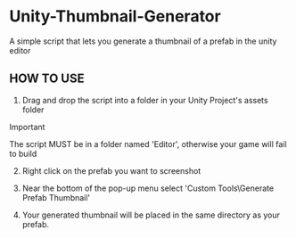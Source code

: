 # Unity-Thumbnail-Generator
A simple script that lets you generate a thumbnail of a prefab in the unity editor

## HOW TO USE

1. Drag and drop the script into a folder in your Unity Project's assets folder
> [!IMPORTANT]  
> The script MUST be in a folder named 'Editor', otherwise your game will fail to build

2. Right click on the prefab you want to screenshot

3. Near the bottom of the pop-up menu select 'Custom Tools\Generate Prefab Thumbnail'

4. Your generated thumbnail will be placed in the same directory as your prefab.
